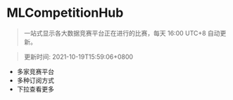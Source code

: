 # MLCompetitionHub

> 一站式显示各大数据竞赛平台正在进行的比赛，每天 16:00 UTC+8 自动更新。
  
> 更新时间: 2021-10-19T15:59:06+0800 

* 多家竞赛平台
* 多种订阅方式
* 下拉查看更多